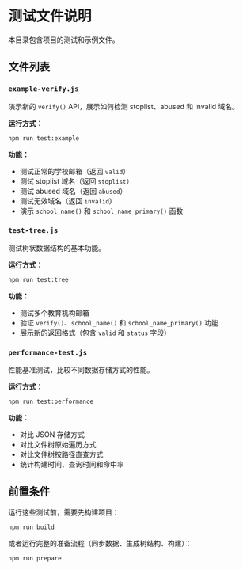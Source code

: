 # 测试文件说明

本目录包含项目的测试和示例文件。

## 文件列表

### `example-verify.js`

演示新的 `verify()` API，展示如何检测 stoplist、abused 和 invalid 域名。

**运行方式：**

```bash
npm run test:example
```

**功能：**

- 测试正常的学校邮箱（返回 `valid`）
- 测试 stoplist 域名（返回 `stoplist`）
- 测试 abused 域名（返回 `abused`）
- 测试无效域名（返回 `invalid`）
- 演示 `school_name()` 和 `school_name_primary()` 函数

### `test-tree.js`

测试树状数据结构的基本功能。

**运行方式：**

```bash
npm run test:tree
```

**功能：**

- 测试多个教育机构邮箱
- 验证 `verify()`、`school_name()` 和 `school_name_primary()` 功能
- 展示新的返回格式（包含 `valid` 和 `status` 字段）

### `performance-test.js`

性能基准测试，比较不同数据存储方式的性能。

**运行方式：**

```bash
npm run test:performance
```

**功能：**

- 对比 JSON 存储方式
- 对比文件树原始遍历方式
- 对比文件树按路径直查方式
- 统计构建时间、查询时间和命中率

## 前置条件

运行这些测试前，需要先构建项目：

```bash
npm run build
```

或者运行完整的准备流程（同步数据、生成树结构、构建）：

```bash
npm run prepare
```

